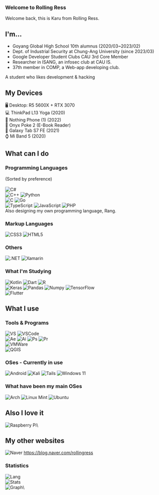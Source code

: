 ### Welcome to Rolling Ress

Welcome back, this is Karu from Rolling Ress.


## I'm...

- Goyang Global High School 10th alumnus (2020/03~2023/02)
- Dept. of Industrial Security at Chung-Ang University (since 2023/03)  
- Google Developer Student Clubs CAU 3rd Core Member
- Researcher in ISANG, an infosec club at CAU IS.
- 37th member in COMP, a Web-app developing club.

A student who likes development & hacking

## My Devices

🖥️ Desktop: R5 5600X + RTX 3070\
💻 ThinkPad L13 Yoga (2020)\
📱 Nothing Phone (1) (2022)\
📱 Onyx Poke 2 (E-Book Reader)\
📱 Galaxy Tab S7 FE (2021)\
⌚ Mi Band 5 (2020)

## What can I do

### Programming Languages
(Sorted by preference)\
\
![C#](https://img.shields.io/badge/c%23-%23239120.svg?style=for-the-badge&logo=c-sharp&logoColor=white)\
![C++](https://img.shields.io/badge/c++-%2300599C.svg?style=for-the-badge&logo=c%2B%2B&logoColor=white)
![Python](https://img.shields.io/badge/python-3670A0?style=for-the-badge&logo=python&logoColor=ffdd54)\
![C](https://img.shields.io/badge/c-%2300599C.svg?style=for-the-badge&logo=c&logoColor=white)
![Go](https://img.shields.io/badge/go-%2300ADD8.svg?style=for-the-badge&logo=go&logoColor=white)\
![TypeScript](https://img.shields.io/badge/TypeScript-007ACC?style=for-the-badge&logo=typescript&logoColor=white)
![JavaScript](https://img.shields.io/badge/javascript-%23323330.svg?style=for-the-badge&logo=javascript&logoColor=%23F7DF1E)
![PHP](https://img.shields.io/badge/php-%23777BB4.svg?style=for-the-badge&logo=php&logoColor=white)\
Also designing my own programming language, Rang.

### Markup Languages
![CSS3](https://img.shields.io/badge/css3-%231572B6.svg?style=for-the-badge&logo=css3&logoColor=white)
![HTML5](https://img.shields.io/badge/html5-%23E34F26.svg?style=for-the-badge&logo=html5&logoColor=white)

### Others
![.NET](https://img.shields.io/badge/.NET-512BD4?style=for-the-badge&logo=dotnet&logoColor=white)
![Xamarin](https://img.shields.io/badge/Xamarin-3498DB?style=for-the-badge&logo=xamarin&logoColor=white)

### What I'm Studying
![Kotlin](https://img.shields.io/badge/Kotlin-0095D5?&style=for-the-badge&logo=kotlin&logoColor=white)
![Dart](https://img.shields.io/badge/Dart-0175C2?style=for-the-badge&logo=dart&logoColor=white)
![R](https://img.shields.io/badge/R-276DC3?style=for-the-badge&logo=r&logoColor=white)\
![Keras](https://img.shields.io/badge/Keras-FF0000?style=for-the-badge&logo=keras&logoColor=white)
![Pandas](https://img.shields.io/badge/Pandas-2C2D72?style=for-the-badge&logo=pandas&logoColor=white)
![Numpy](https://img.shields.io/badge/Numpy-777BB4?style=for-the-badge&logo=numpy&logoColor=white)
![TensorFlow](https://img.shields.io/badge/TensorFlow-FF6F00?style=for-the-badge&logo=TensorFlow&logoColor=white)\
![Flutter](https://img.shields.io/badge/Flutter-02569B?style=for-the-badge&logo=flutter&logoColor=white)

## What I use
### Tools & Programs
![VS](https://img.shields.io/badge/Visual_Studio-5C2D91?style=for-the-badge&logo=visual%20studio&logoColor=white)
![VSCode](https://img.shields.io/badge/Visual_Studio_Code-0078D4?style=for-the-badge&logo=visual%20studio%20code&logoColor=white)\
![Ae](https://img.shields.io/badge/Adobe%20after%20affects-CF96FD?style=for-the-badge&logo=Adobe%20after%20effects&logoColor=393665)
![Ai](https://img.shields.io/badge/Adobe%20Illustrator-FF9A00?style=for-the-badge&logo=adobe%20illustrator&logoColor=white)
![Ps](https://img.shields.io/badge/Adobe%20Photoshop-31A8FF?style=for-the-badge&logo=Adobe%20Photoshop&logoColor=black)
![Pr](https://img.shields.io/badge/Adobe%20Premiere%20Pro-9999FF?style=for-the-badge&logo=Adobe%20Premiere%20Pro&logoColor=white)\
![VMWare](https://img.shields.io/badge/VMware-231f20?style=for-the-badge&logo=VMware&logoColor=white)\
![QGIS](https://img.shields.io/badge/qgis-3.28_firenze-93b023?&style=for-the-badge&logo=qgis&logoColor=white)

### OSes - Currently in use
![Android](https://img.shields.io/badge/Android-3DDC84?style=for-the-badge&logo=android&logoColor=white)
![Kali](https://img.shields.io/badge/Kali-268BEE?style=for-the-badge&logo=kalilinux&logoColor=white)
![Tails](https://img.shields.io/badge/Tails%20-56347C?&style=for-the-badge&logo=tails&logoColor=white)
![Windows 11](https://img.shields.io/badge/Windows%2011-%230079d5.svg?style=for-the-badge&logo=Windows%2011&logoColor=white)

### What have been my main OSes
![Arch](https://img.shields.io/badge/Arch%20Linux-1793D1?logo=arch-linux&logoColor=fff&style=for-the-badge)
![Linux Mint](https://img.shields.io/badge/Linux%20Mint-87CF3E?style=for-the-badge&logo=Linux%20Mint&logoColor=white)
![Ubuntu](https://img.shields.io/badge/Ubuntu-E95420?style=for-the-badge&logo=ubuntu&logoColor=white)

## Also I love it
![Raspberry Pi](https://img.shields.io/badge/-RaspberryPi-C51A4A?style=for-the-badge&logo=Raspberry-Pi)\

## My other websites
![Naver](https://img.shields.io/badge/NAVER-03C75A?style=for-the-badge&logo=NAVER&logoColor=FFFFFF)
https://blog.naver.com/rollingress

### Statistics
![Lang](https://github-readme-stats.vercel.app/api/top-langs/?username=karu-rress)\
![Stats](https://github-readme-stats-git-masterrstaa-rickstaa.vercel.app/api?username=karu-rress)\
![Graph](https://github-readme-activity-graph.cyclic.app/graph?username=karu-rress)\

<!--
**karu-rress/karu-rress** is a ✨ _special_ ✨ repository because its `README.md` (this file) appears on your GitHub profile.

Here are some ideas to get you started:

- 🔭 I’m currently working on ...
- 🌱 I’m currently learning ...
- 👯 I’m looking to collaborate on ...
- 🤔 I’m looking for help with ...
- 💬 Ask me about ...
- 📫 How to reach me: ...
- 😄 Pronouns: ...
- ⚡ Fun fact: ...
-->
